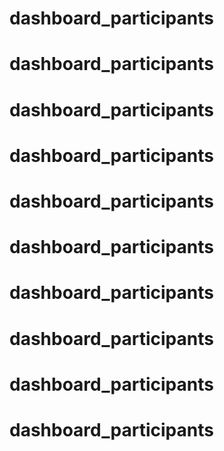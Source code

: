 # dashboard_participants
# dashboard_participants
# dashboard_participants
# dashboard_participants
# dashboard_participants
# dashboard_participants
# dashboard_participants
# dashboard_participants
# dashboard_participants
# dashboard_participants
